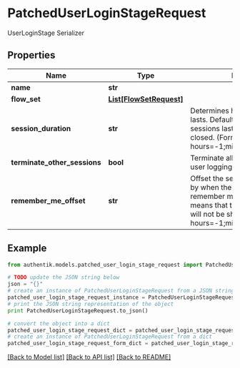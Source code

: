 # PatchedUserLoginStageRequest

UserLoginStage Serializer

## Properties
Name | Type | Description | Notes
------------ | ------------- | ------------- | -------------
**name** | **str** |  | [optional] 
**flow_set** | [**List[FlowSetRequest]**](FlowSetRequest.md) |  | [optional] 
**session_duration** | **str** | Determines how long a session lasts. Default of 0 means that the sessions lasts until the browser is closed. (Format: hours&#x3D;-1;minutes&#x3D;-2;seconds&#x3D;-3) | [optional] 
**terminate_other_sessions** | **bool** | Terminate all other sessions of the user logging in. | [optional] 
**remember_me_offset** | **str** | Offset the session will be extended by when the user picks the remember me option. Default of 0 means that the remember me option will not be shown. (Format: hours&#x3D;-1;minutes&#x3D;-2;seconds&#x3D;-3) | [optional] 

## Example

```python
from authentik.models.patched_user_login_stage_request import PatchedUserLoginStageRequest

# TODO update the JSON string below
json = "{}"
# create an instance of PatchedUserLoginStageRequest from a JSON string
patched_user_login_stage_request_instance = PatchedUserLoginStageRequest.from_json(json)
# print the JSON string representation of the object
print PatchedUserLoginStageRequest.to_json()

# convert the object into a dict
patched_user_login_stage_request_dict = patched_user_login_stage_request_instance.to_dict()
# create an instance of PatchedUserLoginStageRequest from a dict
patched_user_login_stage_request_form_dict = patched_user_login_stage_request.from_dict(patched_user_login_stage_request_dict)
```
[[Back to Model list]](../README.md#documentation-for-models) [[Back to API list]](../README.md#documentation-for-api-endpoints) [[Back to README]](../README.md)


